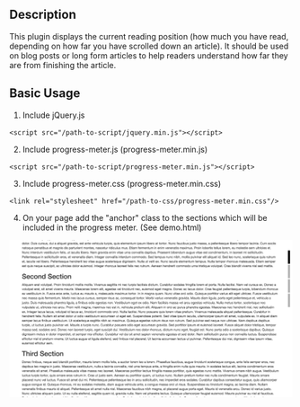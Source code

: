 ## Description

This plugin displays the current reading position (how much you have read, depending on how far you have scrolled down an article). It should be used on blog posts or long form articles to help readers understand how far they are from finishing the article.

## Basic Usage

1. Include jQuery.js

  ```
  <script src="/path-to-script/jquery.min.js"></script>
  ```

2. Include progress-meter.js (progress-meter.min.js)

  ```
  <script src="/path-to-script/progress-meter.min.js"></script>
  ```

3. Include progress-meter.css (progress-meter.min.css)

  ```
  <link rel="stylesheet" href="/path-to-css/progress-meter.min.css"/>
  ```

4. On your page add the "anchor" class to the sections which will be included in the progress meter. (See demo.html)

  <img src="demo.png">